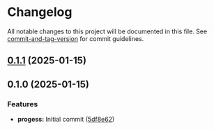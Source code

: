 # Changelog

All notable changes to this project will be documented in this file. See [commit-and-tag-version](https://github.com/absolute-version/commit-and-tag-version) for commit guidelines.

## [0.1.1](https://github.com/battis/qui-cli/compare/progress/0.1.0...progress/0.1.1) (2025-01-15)

## 0.1.0 (2025-01-15)


### Features

* **progess:** Initial commit ([5df8e62](https://github.com/battis/qui-cli/commit/5df8e62b575ebbcb13669e90c6b3916dff9d26f0))
